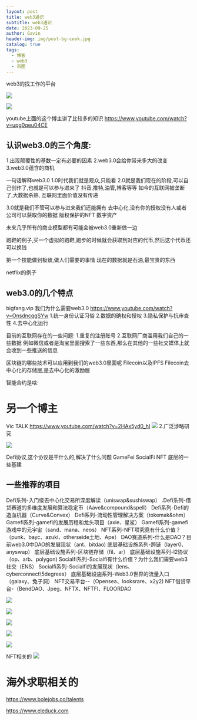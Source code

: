 ```yaml
---
layout: post
title: web3通识
subtitle: web3通识
date: 2023-09-25
author: Gavin
header-img: img/post-bg-cook.jpg
catalog: true
tags:
  - 博客
  - web3
  - 币圈
---
```

web3的找工作的平台

![](imgs/Pasted%20image%2020230925103751.png)

![](imgs/Pasted%20image%2020230925104030.png)

youtube上面的这个博主讲了比较多的知识
https://www.youtube.com/watch?v=upg0qeu04CE

## 认识web3.0的三个角度:
1.出现颠覆性的基数一定有必要的因素
2.web3.0会给你带来多大的改变
3.web3.0蕴含的商机

一句话解释web3.0
1.0时代我们就是观众,只能看
2.0就是我们现在的阶段,可以自己创作了,也就是可以参与进来了 抖音,推特,油管,博客等等
如今的互联网被垄断了,大数据杀熟,
互联网里面价值没有传递


3.0就是我们不管可以参与进来我们还能拥有
去中心化,没有你的授权没有人或者公司可以获取你的数据
版权保护的NFT 数字资产

未来几乎所有的商业模型都有可能会被web3.0重新做一边

跑鞋的例子,买一个虚拟的跑鞋,跑步的时候就会获取到对应的代币,然后这个代币还可以换钱

把一个技能做到极致,做人们需要的事情
现在的数据就是石油,最宝贵的东西

netflix的例子

## web3.0的几个特点
bigfang.vip 我们为什么需要web3.0
https://www.youtube.com/watch?v=OnsdncqgSYw
1.统一身份认证习俗
2.数据的确权和授权
3.隐私保护与抗审查性
4.去中心化运行

目前的互联网存在的一些问题: 
1.重复的注册账号
2.互联网厂商滥用我们自己的一些数据  例如微信或者是淘宝里面搜索了一些东西,那么在其他的一些社交媒体上就会收到一些推送的信息

区块链的哪些技术可以应用到我们的web3.0里面呢
Filecoin以及IPFS
Filecoin去中心化的存储层,是去中心化的激励层

智能合约是啥: 
# 另一个博主
Vic TALK
https://www.youtube.com/watch?v=2HAx5yd0_hI
![](imgs/Pasted%20image%2020230925182842.png)
2.广泛涉略研究

![](imgs/Pasted%20image%2020230925181623.png)

Defi协议,这个协议是干什么的,解决了什么问题
GameFei
SocialFi
NFT
底层的一些基建
## 一些推荐的项目
Defi系列-入门级去中心化交易所深度解读（uniswap&sushiswap） 
.Defi系列-借贷赛道的多维度发展和算法稳定币（Aave&compound&spell） 
Defi系列-Defi的造血机器（Curve&Convex） 
Defi系列-流动性管理解决方案（tokemak&ohm） 
Gamefi系列-gamefi的发展历程和龙头项目（axie、星鲨） 
Gamefi系列-gamefi游戏中的元宇宙（sand、mana、neos） 
NFT系列-NFT项究竟有什么价值？（punk、bayc、azuki、otherseide土地、Ape） 
DAO赛道系列-什么是DAO？目前web3.0中DAO的发展现状（ant、bitdao) 
底层基础设施系列-跨链（layer0、anyswap） 
底层基础设施系列-区块链存储（fil、ar）
底层基础设施系列-l2协议（op、arb、polygon) 
Socialfi系列-Socialfi有什么价值？为什么我们需要web3社交（ENS） 
Socialfi系列-Socialfi的发展现状（lens、cyberconnect\5degrees） 
底层基础设施系列-Web3.0世界的流量入口（galaxy、兔子洞） 
NFT交易平台--（Opensea、looksrare、x2y2) 
NFT借贷平台-（BendDAO、Jpeg、NFTX、NFTFI、FLOORDAO

![](imgs/Pasted%20image%2020230925182310.png)

![](imgs/Pasted%20image%2020230925182445.png)



![](imgs/Pasted%20image%2020230925182347.png)

![](imgs/Pasted%20image%2020230925182353.png)

![](imgs/Pasted%20image%2020230925182400.png)

NFT相关的
![](imgs/Pasted%20image%2020230925182406.png)

# 海外求职相关的
https://www.bolejobs.co/talents

https://www.eleduck.com